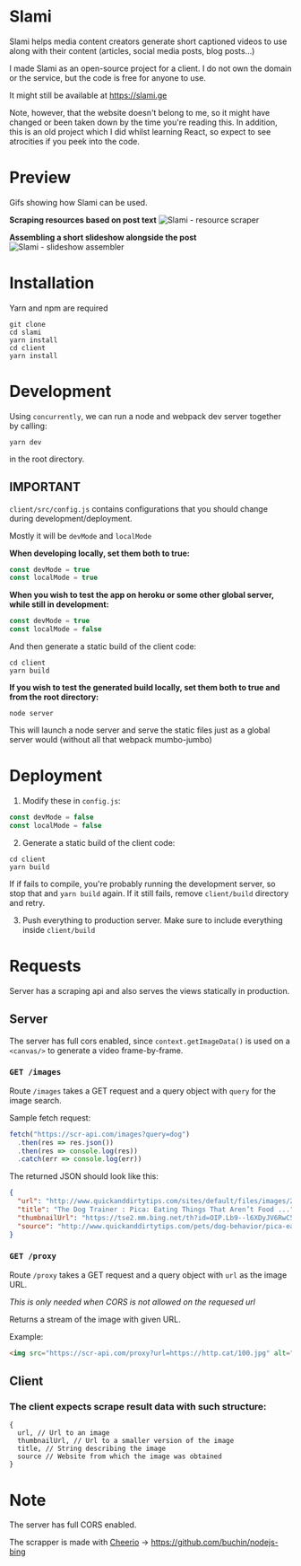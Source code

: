 # Slami
Slami helps media content creators generate short captioned videos to use along with their content (articles, social media posts, blog posts…)

I made Slami as an open-source project for a client. I do not own the domain or the service, but the code is free for anyone to use.

It might still be available at https://slami.ge

Note, however, that the website doesn't belong to me, so it might have changed or been taken down by the time you're reading this. In addition, this is an old project which I did whilst learning React, so expect to see atrocities if you peek into the code.

# Preview
Gifs showing how Slami can be used.

**Scraping resources based on post text**
![Slami - resource scraper](https://i.imgur.com/h0alxEt.gif)

**Assembling a short slideshow alongside the post**
![Slami - slideshow assembler](https://i.imgur.com/7RSxMjx.gif)

# Installation
Yarn and npm are required
```
git clone
cd slami
yarn install
cd client
yarn install
```

# Development
Using `concurrently`, we can run a node and webpack dev server together by calling:
```
yarn dev
```
in the root directory.

## IMPORTANT
`client/src/config.js` contains configurations that you should change during development/deployment.

Mostly it will be `devMode` and `localMode`

**When developing locally, set them both to true:**
```javascript
const devMode = true
const localMode = true
```

**When you wish to test the app on heroku or some other global server, while still in development:**
```javascript
const devMode = true
const localMode = false
```
And then generate a static build of the client code:
```
cd client
yarn build
```

**If you wish to test the generated build locally, set them both to true and from the root 
directory:**
```
node server
```
This will launch a node server and serve the static files just as a global server would (without all
that webpack mumbo-jumbo)

# Deployment
1. Modify these in `config.js`:
```javascript
const devMode = false
const localMode = false
```

2. Generate a static build of the client code:
```
cd client
yarn build
```
If if fails to compile, you're probably running the development server, so stop that and `yarn build` again.
If it still fails, remove `client/build` directory and retry.

3. Push everything to production server. Make sure to include everything inside `client/build`

# Requests
Server has a scraping api and also serves the views statically in production.

## Server
The server has full cors enabled, since `context.getImageData()` is used on a `<canvas/>` to 
generate a video frame-by-frame.

### `GET /images`
Route `/images` takes a GET request and a query object with `query` for the image search.

Sample fetch request:
```javascript
fetch("https://scr-api.com/images?query=dog")
  .then(res => res.json())
  .then(res => console.log(res))
  .catch(err => console.log(err))
```

The returned JSON should look like this:
```json
{
  "url": "http://www.quickanddirtytips.com/sites/default/files/images/2887/Dog_Chew.jpg",
  "title": "The Dog Trainer : Pica: Eating Things That Aren’t Food ...",
  "thumbnailUrl": "https://tse2.mm.bing.net/th?id=OIP.Lb9--l6XDyJV6RwC5fDEiwHaE7&pithumb.jpg",
  "source": "http://www.quickanddirtytips.com/pets/dog-behavior/pica-eating-things-that-aren%E2%80%99t-food"
}
```


### `GET /proxy`
Route `/proxy` takes a GET request and a query object with `url` as the image URL.

*This is only needed when CORS is not allowed on the requesed url*

Returns a stream of the image with given URL.

Example:
```html
<img src="https://scr-api.com/proxy?url=https://http.cat/100.jpg" alt="cat" />
```


## Client

### The client expects scrape result data with such structure:
```
{
  url, // Url to an image
  thumbnailUrl, // Url to a smaller version of the image
  title, // String describing the image
  source // Website from which the image was obtained
}
```

# Note
The server has full CORS enabled.

The scrapper is made with [Cheerio](https://cheerio.js.org/) -> https://github.com/buchin/nodejs-bing
